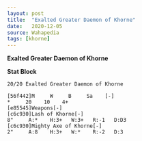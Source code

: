 ```yaml
---
layout: post
title:  "Exalted Greater Daemon of Khorne"
date:   2020-12-05
source: Wahapedia
tags: [khorne]
---
```


**Exalted Greater Daemon of Khorne**

**Stat Block**
```
20/20 Exalted Greater Daemon of Khorne
```

```
[56f442]M     W     B     Sa    [-]
*     20    10    4+    
[e85545]Weapons[-]
[c6c930]Lash of Khorne[-]
8"     A:*    H:3+   W:3+   R:-1   D:D3  
[c6c930]Mighty Axe of Khorne[-]
2"     A:8    H:3+   W:*    R:-2   D:3   
```


